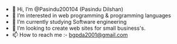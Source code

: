 - 👋 Hi, I’m @Pasindu200104 (Pasindu Dilshan)
- 👀 I’m interested in web programming & programming languages 
- 🌱 I’m currently studying Software engineering 
- 💞️ I’m looking to create web sites for small business's. 
- 📫 How to reach me :- bgpda2001@gmail.com

<!---
Pasindu200104/Pasindu200104 is a ✨ special ✨ repository because its `README.md` (this file) appears on your GitHub profile.
You can click the Preview link to take a look at your changes.
--->

